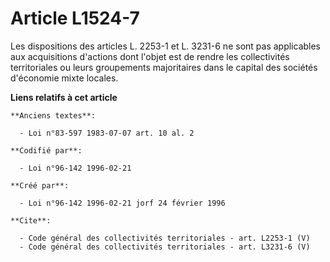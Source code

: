 # Article L1524-7

Les dispositions des articles L. 2253-1 et L. 3231-6 ne sont pas applicables aux acquisitions d'actions dont l'objet est de
rendre les collectivités territoriales ou leurs groupements majoritaires dans le capital des sociétés d'économie mixte
locales.

**Liens relatifs à cet article**

	**Anciens textes**:

	  - Loi n°83-597 1983-07-07 art. 10 al. 2

	**Codifié par**:

	  - Loi n°96-142 1996-02-21

	**Créé par**:

	  - Loi n°96-142 1996-02-21 jorf 24 février 1996

	**Cite**:

	  - Code général des collectivités territoriales - art. L2253-1 (V)
	  - Code général des collectivités territoriales - art. L3231-6 (V)
